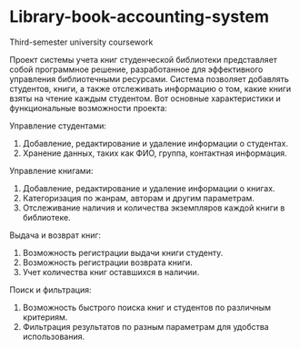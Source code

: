 # Library-book-accounting-system
Third-semester university coursework

Проект системы учета книг студенческой библиотеки представляет собой  программное решение, разработанное для эффективного управления библиотечными ресурсами. Система позволяет добавлять студентов, книги, а также отслеживать информацию о том, какие книги взяты на чтение каждым студентом. Вот основные характеристики и функциональные возможности проекта:

Управление студентами:
1. Добавление, редактирование и удаление информации о студентах.
2. Хранение данных, таких как ФИО, группа, контактная информация.
   
Управление книгами:
1. Добавление, редактирование и удаление информации о книгах.
2. Категоризация по жанрам, авторам и другим параметрам.
3. Отслеживание наличия и количества экземпляров каждой книги в библиотеке.

Выдача и возврат книг:
1. Возможность регистрации выдачи книги студенту.
2. Возможность регистрации возврата книги.
3. Учет количества книг оставшихся в наличии.

Поиск и фильтрация:
1. Возможность быстрого поиска книг и студентов по различным критериям.
2. Фильтрация результатов по разным параметрам для удобства использования.
